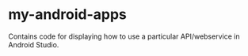# my-android-apps
Contains code for displaying how to use a particular API/webservice in Android Studio.

